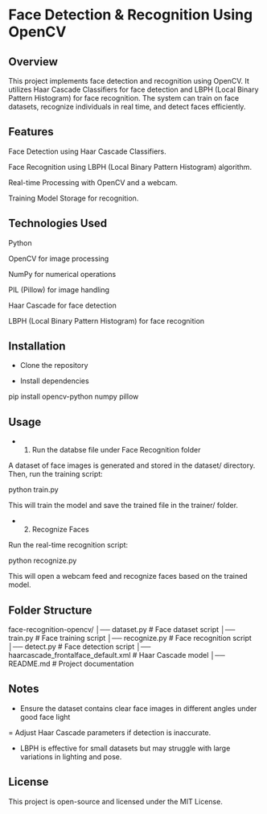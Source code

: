 # Face Detection & Recognition Using OpenCV

## Overview

This project implements face detection and recognition using OpenCV. It utilizes Haar Cascade Classifiers for face detection and LBPH (Local Binary Pattern Histogram) for face recognition. The system can train on face datasets, recognize individuals in real time, and detect faces efficiently.

## Features

Face Detection using Haar Cascade Classifiers.

Face Recognition using LBPH (Local Binary Pattern Histogram) algorithm.

Real-time Processing with OpenCV and a webcam.

Training Model Storage for recognition.

## Technologies Used

Python

OpenCV for image processing

NumPy for numerical operations

PIL (Pillow) for image handling

Haar Cascade for face detection

LBPH (Local Binary Pattern Histogram) for face recognition

## Installation

- Clone the repository

- Install dependencies

pip install opencv-python numpy pillow

## Usage

- 1. Run the databse file under Face Recognition folder

A dataset of face images is generated and stored in the dataset/ directory. Then, run the training script:

python train.py

This will train the model and save the trained file in the trainer/ folder.

- 2. Recognize Faces

Run the real-time recognition script:

python recognize.py

This will open a webcam feed and recognize faces based on the trained model.

## Folder Structure

face-recognition-opencv/
│── dataset.py                # Face dataset script
│── train.py                # Face training script
│── recognize.py            # Face recognition script
│── detect.py               # Face detection script
│── haarcascade_frontalface_default.xml  # Haar Cascade model
│── README.md               # Project documentation

## Notes

- Ensure the dataset contains clear face images in different angles under good face light

= Adjust Haar Cascade parameters if detection is inaccurate.

- LBPH is effective for small datasets but may struggle with large variations in lighting and pose.

## License

This project is open-source and licensed under the MIT License.

